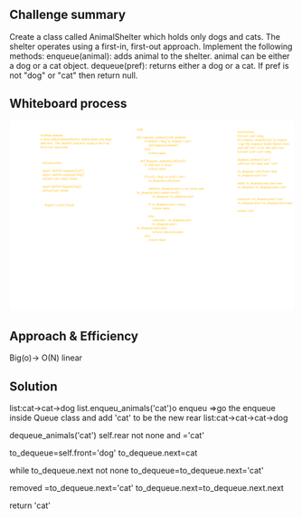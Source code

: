 ## Challenge summary

Create a class called AnimalShelter which holds only dogs and cats. The shelter operates using a first-in, first-out approach.
Implement the following methods:
enqueue(animal): adds animal to the shelter. animal can be either a dog or a cat object.
dequeue(pref): returns either a dog or a cat. If pref is not "dog" or "cat" then return null.


## Whiteboard process

![](/images/Animal-shelter.png)


## Approach & Efficiency

Big(o)-> O(N)  linear 



## Solution

list:cat->cat->dog
list.enqueu_animals('cat')o enqueu
=>go the enqueue inside Queue class
and add 'cat' to be the new rear
list:cat->cat->cat->dog

dequeue_animals('cat')
self.rear not none and ='cat'

to_dequeue=self.front='dog'
to_dequeue.next=cat

while to_dequeue.next not none
to_dequeue=to_dequeue.next='cat'


removed =to_dequeue.next='cat'
to_dequeue.next=to_dequeue.next.next

return 'cat'
